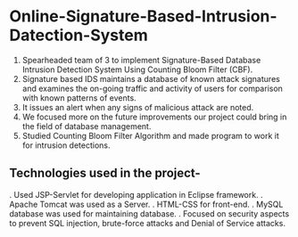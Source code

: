 # Online-Signature-Based-Intrusion-Datection-System

1. Spearheaded team of 3 to implement Signature-Based Database Intrusion Detection System Using Counting Bloom Filter (CBF).
2. Signature based IDS maintains a database of known attack signatures and examines the on-going traffic and activity of users for comparison with known patterns of events.
3. It issues an alert when any signs of malicious attack are noted.
4. We focused more on the future improvements our project could bring in the field of database management.
5. Studied Counting Bloom Filter Algorithm and made program to work it for intrusion detections.

## Technologies used in the project-
. Used JSP-Servlet for developing application in Eclipse framework.
. Apache Tomcat was used as a Server.
. HTML-CSS for front-end.
. MySQL database was used for maintaining database.
. Focused on security aspects to prevent SQL injection, brute-force attacks and Denial of Service attacks.
